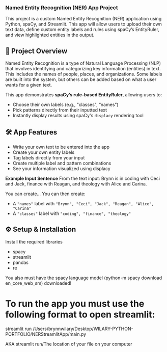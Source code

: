 ### Named Entity Recognition (NER) App Project
This project is a custom Named Entity Recognition (NER) application using Python, spaCy, and Streamlit. This app will allow users to upload their own text data, define custom entity labels and rules using spaCy’s EntityRuler, and view highlighted entities in the output.

## 🚀 Project Overview
Named Entity Recognition is a type of Natural Language Processing (NLP) that involves identifying and categorizing key information (entities) in text. This includes the names of people, places, and organizations. Some labels are built into the system, but others can be added based on what a user wants for a given text. 

This app demonstrates **spaCy’s rule-based EntityRuler**, allowing users to:
- Choose their own labels (e.g., "classes", “names”)
- Pick patterns directly from their inputted text
- Instantly display results using spaCy's `displacy` rendering tool

## 🛠️ App Features
- Write your own text to be entered into the app
- Create your own entity labels
- Tag labels directly from your input
- Create multiple label and pattern combinations
- See your information visualized using displacy

**Example Input Sentence**
From the text input:
Brynn is in coding with Ceci and Jack, finance with Reagan, and theology with Alice and Carina.

You can create...
You can then create:
- A `"names"` label with `"Brynn", "Ceci", "Jack", "Reagan", "Alice", "Carina"`
- A `"classes"` label with `"coding", "finance", "theology"`

## ⚙️ Setup & Installation
Install the required libraries
- spacy
- streamlit
- pandas
- re

You also must have the spacy language model (python-m spacy download en_core_web_sm) downloaded!


# To run the app you must use the following format to open streamlit:
streamlit run /Users/brynnwilary/Desktop/WILARY-PYTHON-PORTFOLIO/NERStreamlitApp/main.py

AKA streamlit run/The location of your file on your computer